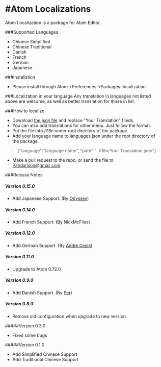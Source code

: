 #Atom Localizations
===
Atom Localization is a package for Atom Editor.



###Supported Languages
- Chinese Simplified
- Chinese Traditional
- Danish
- French
- German
- Japanese


###Installation
- Please install through Atom->Preferences->Packages: localization


###Localization in your language
Any translation in languages not listed above are welcome, as well as better translation for those in list.

###How to localize
- Download [the json file](https://raw.github.com/pandarison/Atom-Localization/master/i18n/default.json) and replace "Your Translation" fileds.
- You can also add translations for other menu. Just follow the format.
- Put the file into /i18n under root directory of the package.
- Add your language name to languages.json under the root directory of the package. 
>{"language":"language name", "path":"../i18n/Your Translation.json"}
- Make a pull request to the repo, or send the file to <Pandarison@gmail.com>









###Release Notes
##### Version 0.15.0
* Add Japanese Support. (By [Odyssey](https://github.com/8bitodyssey))

##### Version 0.14.0
* Add French Support. (By NickMcFlies)

##### Version 0.12.0
* Add German Support. (By [André Cedik](https://github.com/andrecedik))

##### Version 0.11.0
* Upgrade to Atom 0.72.0

##### Version 0.9.0
* Add Danish Support. (By [Per](https://github.com/thedataking))

##### Version 0.8.0
* Remove old configuration when upgrade to new version

#####Version 0.3.0
* Fixed some bugs

#####Version 0.1.0
* Add Simplified Chinese Support
* Add Traditional Chinese Support
